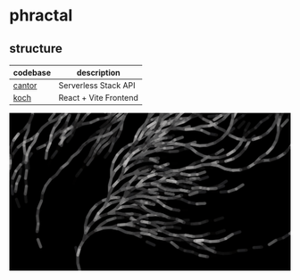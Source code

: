 # phractal

## structure

| codebase                                        | description           |
| ----------------------------------------------- | --------------------- |
| [cantor](https://github.com/ethan-stone/cantor) | Serverless Stack API  |
| [koch](https://github.com/ethan-stone/koch)     | React + Vite Frontend |


![collatz](https://raw.githubusercontent.com/ethan-stone/phractal/main/collatz-1.png)
